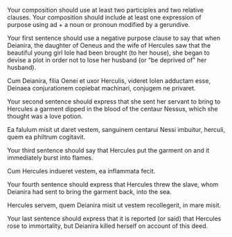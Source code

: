 Your composition should use at least two participles and two relative clauses.
Your composition should include at least one expression of purpose using ad + a noun or pronoun modified by a gerundive.


Your first sentence should use a negative purpose clause to say that when Deianira, the daughter of Oeneus and the wife of Hercules saw that the beautiful young girl Iole had been brought (to her house), she began to devise a plot in order not to lose her husband (or “be deprived of” her husband).

Cum Deianira, filia Oenei et uxor Herculis, videret Iolen adductam esse, Deinaea conjurationem copiebat machinari, conjugem ne privaret.

Your second sentence should express that she sent her servant to bring to Hercules a garment dipped in the blood of the centaur Nessus, which she thought was a love potion.

Ea falulum misit ut daret vestem, sanguinem centarui Nessi imbuitur, herculi, quem ea philtrum cogitavit. 

Your third sentence should say that Hercules put the garment on and it immediately burst into flames.

Cum Hercules indueret vestem, ea inflammata fecit.

Your fourth sentence should express that Hercules threw the slave, whom Deianira had sent to bring the garment back, into the sea.

Hercules servem, quem Deianira misit ut vestem recollegerit, in mare misit.

Your last sentence should express that it is reported (or said) that Hercules rose to immortality, but Deianira killed herself on account of this deed.



